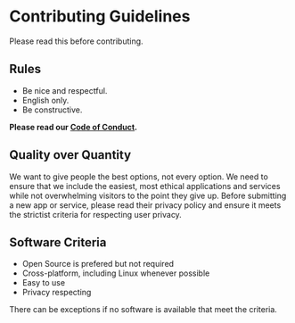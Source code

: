 # Contributing Guidelines

Please read this before contributing.

## Rules

- Be nice and respectful.
- English only.
- Be constructive.

**Please read our [Code of Conduct].**

## Quality over Quantity

We want to give people the best options, not every option. We need to ensure that we include the easiest, most ethical applications and services while not overwhelming visitors to the point they give up. Before submitting a new app or service, please read their privacy policy and ensure it meets the strictist criteria for respecting user privacy.

## Software Criteria

- Open Source is prefered but not required
- Cross-platform, including Linux whenever possible
- Easy to use
- Privacy respecting

There can be exceptions if no software is available that meet the criteria.


[Code of Conduct]: .github/CODE_OF_CONDUCT.md